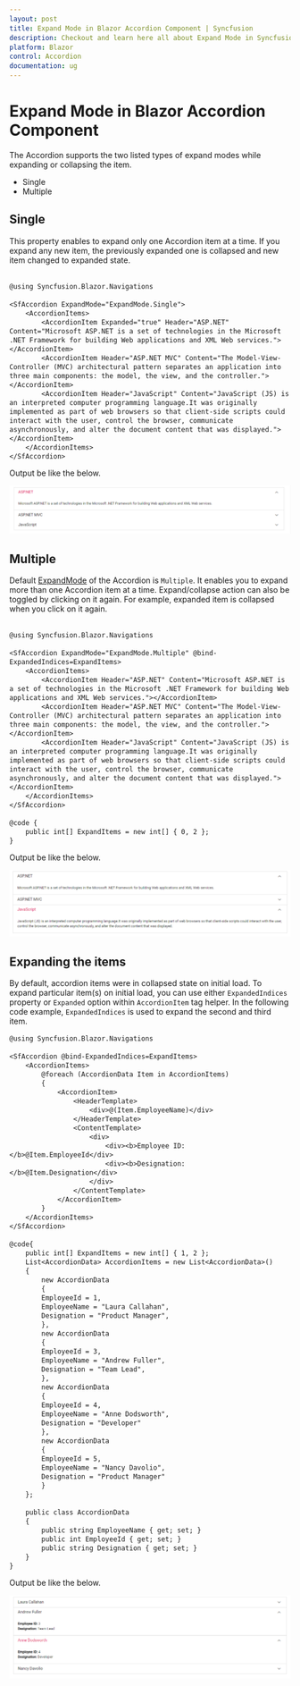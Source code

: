 ```yaml
---
layout: post
title: Expand Mode in Blazor Accordion Component | Syncfusion
description: Checkout and learn here all about Expand Mode in Syncfusion Blazor Accordion component and much more.
platform: Blazor
control: Accordion
documentation: ug
---
```


# Expand Mode in Blazor Accordion Component

 The Accordion supports the two listed types of expand modes while expanding or collapsing the item.

* Single
* Multiple

## Single

This property enables to expand only one Accordion item at a time. If you expand any new item, the previously expanded one is collapsed and new item changed to expanded state.

```cshtml

@using Syncfusion.Blazor.Navigations

<SfAccordion ExpandMode="ExpandMode.Single">
    <AccordionItems>
        <AccordionItem Expanded="true" Header="ASP.NET" Content="Microsoft ASP.NET is a set of technologies in the Microsoft .NET Framework for building Web applications and XML Web services."></AccordionItem>
        <AccordionItem Header="ASP.NET MVC" Content="The Model-View-Controller (MVC) architectural pattern separates an application into three main components: the model, the view, and the controller."></AccordionItem>
        <AccordionItem Header="JavaScript" Content="JavaScript (JS) is an interpreted computer programming language.It was originally implemented as part of web browsers so that client-side scripts could interact with the user, control the browser, communicate asynchronously, and alter the document content that was displayed."></AccordionItem>
    </AccordionItems>
</SfAccordion>

```

Output be like the below.

![Blazor Accordion Component with Single Expand Mode](./images/blazor-accordion-single-expand-mode.png)

## Multiple

Default [ExpandMode](https://help.syncfusion.com/cr/blazor/Syncfusion.Blazor.Navigations.SfAccordion.html#Syncfusion_Blazor_Navigations_SfAccordion_ExpandMode) of the Accordion is `Multiple`. It enables you to expand more than one Accordion item at a time. Expand/collapse action can also be toggled by clicking on it again. For example, expanded item is collapsed when you click on it again.

```cshtml

@using Syncfusion.Blazor.Navigations

<SfAccordion ExpandMode="ExpandMode.Multiple" @bind-ExpandedIndices=ExpandItems>
    <AccordionItems>
        <AccordionItem Header="ASP.NET" Content="Microsoft ASP.NET is a set of technologies in the Microsoft .NET Framework for building Web applications and XML Web services."></AccordionItem>
        <AccordionItem Header="ASP.NET MVC" Content="The Model-View-Controller (MVC) architectural pattern separates an application into three main components: the model, the view, and the controller."></AccordionItem>
        <AccordionItem Header="JavaScript" Content="JavaScript (JS) is an interpreted computer programming language.It was originally implemented as part of web browsers so that client-side scripts could interact with the user, control the browser, communicate asynchronously, and alter the document content that was displayed."></AccordionItem>
    </AccordionItems>
</SfAccordion>

@code {
    public int[] ExpandItems = new int[] { 0, 2 };
}

```

Output be like the below.

![Blazor Accordion Component with Multiple Expand Mode](./images/blazor-accordion-multiple-expand-mode.png)

## Expanding the items

By default, accordion items were in collapsed state on initial load. To expand particular item(s) on initial load, you can use either `ExpandedIndices` property or `Expanded` option within `AccordionItem` tag helper. In the following code example, `ExpandedIndices` is used to expand the second and third item.

```cshtml
@using Syncfusion.Blazor.Navigations

<SfAccordion @bind-ExpandedIndices=ExpandItems>
    <AccordionItems>
        @foreach (AccordionData Item in AccordionItems)
        {
            <AccordionItem>
                <HeaderTemplate>
                    <div>@(Item.EmployeeName)</div>
                </HeaderTemplate>
                <ContentTemplate>
                    <div>
                        <div><b>Employee ID: </b>@Item.EmployeeId</div>
                        <div><b>Designation: </b>@Item.Designation</div>
                    </div>
                </ContentTemplate>
            </AccordionItem>
        }
    </AccordionItems>
</SfAccordion>

@code{
    public int[] ExpandItems = new int[] { 1, 2 };
    List<AccordionData> AccordionItems = new List<AccordionData>()
    {
        new AccordionData
        {
        EmployeeId = 1,
        EmployeeName = "Laura Callahan",
        Designation = "Product Manager",
        },
        new AccordionData
        {
        EmployeeId = 3,
        EmployeeName = "Andrew Fuller",
        Designation = "Team Lead",
        },
        new AccordionData
        {
        EmployeeId = 4,
        EmployeeName = "Anne Dodsworth",
        Designation = "Developer"
        },
        new AccordionData
        {
        EmployeeId = 5,
        EmployeeName = "Nancy Davolio",
        Designation = "Product Manager"
        }
    };

    public class AccordionData
    {
        public string EmployeeName { get; set; }
        public int EmployeeId { get; set; }
        public string Designation { get; set; }
    }
}

```

Output be like the below.

![Blazor Accordion Component with Expanding Items](./images/blazor-accordion-expand-items.png)